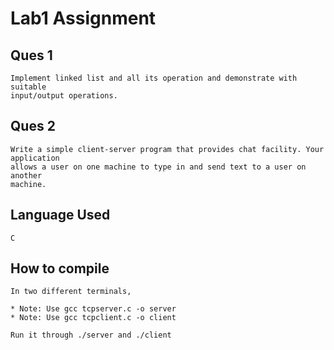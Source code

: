 # Lab1 Assignment

## Ques 1

```
Implement linked list and all its operation and demonstrate with suitable
input/output operations.
```
## Ques 2

```
Write a simple client-server program that provides chat facility. Your application
allows a user on one machine to type in and send text to a user on another
machine.
```

## Language Used

``` 
C
```

## How to compile

```
In two different terminals,

* Note: Use gcc tcpserver.c -o server
* Note: Use gcc tcpclient.c -o client

Run it through ./server and ./client
```


